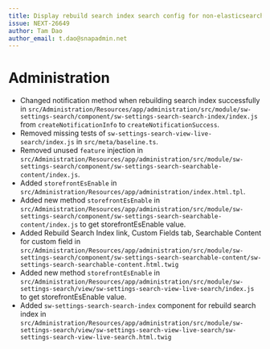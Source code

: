 ```yaml
---
title: Display rebuild search index search config for non-elasticsearch shop
issue: NEXT-26649
author: Tam Dao
author_email: t.dao@snapadmin.net
---
```

# Administration
* Changed notification method when rebuilding search index successfully in `src/Administration/Resources/app/administration/src/module/sw-settings-search/component/sw-settings-search-search-index/index.js` from `createNotificationInfo` to `createNotificationSuccess`.
* Removed missing tests of `sw-settings-search-view-live-search/index.js` in `src/meta/baseline.ts`.
* Removed unused `feature` injection in `src/Administration/Resources/app/administration/src/module/sw-settings-search/component/sw-settings-search-searchable-content/index.js`.
* Added `storefrontEsEnable` in `src/Administration/Resources/app/administration/index.html.tpl`.
* Added new method `storefrontEsEnable` in `src/Administration/Resources/app/administration/src/module/sw-settings-search/component/sw-settings-search-searchable-content/index.js` to get storefrontEsEnable value.
* Added Rebuild Search Index link, Custom Fields tab, Searchable Content for custom field in `src/Administration/Resources/app/administration/src/module/sw-settings-search/component/sw-settings-search-searchable-content/sw-settings-search-searchable-content.html.twig`
* Added new method `storefrontEsEnable` in `src/Administration/Resources/app/administration/src/module/sw-settings-search/view/sw-settings-search-view-live-search/index.js` to get storefrontEsEnable value.
* Added `sw-settings-search-search-index` component for rebuild search index in `src/Administration/Resources/app/administration/src/module/sw-settings-search/view/sw-settings-search-view-live-search/sw-settings-search-view-live-search.html.twig`
